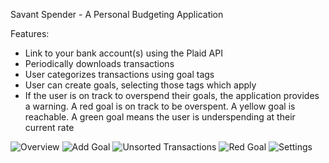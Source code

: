 Savant Spender - A Personal Budgeting Application

Features:

- Link to your bank account(s) using the Plaid API
- Periodically downloads transactions
- User categorizes transactions using goal tags
- User can create goals, selecting those tags which apply
- If the user is on track to overspend their goals, the application provides a warning. A red goal is on track to be overspent. A yellow goal is reachable. A green goal means the user is underspending at their current rate

![Overview](./screenshots/overview.png)
![Add Goal](./screenshots/add_goal.png)
![Unsorted Transactions](./screenshots/unsorted_transactions.png)
![Red Goal](./screenshots/red_goal.png)
![Settings](./screenshots/settings.png)